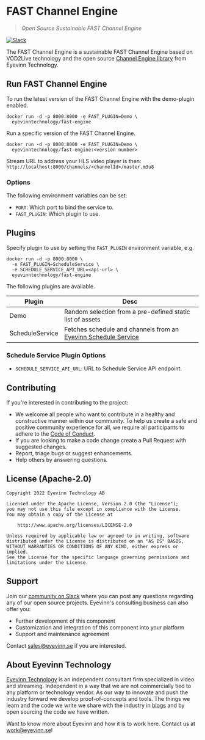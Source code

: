 # FAST Channel Engine
> *Open Source Sustainable FAST Channel Engine* 

[![Slack](http://slack.streamingtech.se/badge.svg)](http://slack.streamingtech.se)

The FAST Channel Engine is a sustainable FAST Channel Engine based on VOD2Live technology and the open source [Channel Engine library](https://github.com/Eyevinn/channel-engine) from Eyevinn Technology.

## Run FAST Channel Engine

To run the latest version of the FAST Channel Engine with the demo-plugin enabled.

```
docker run -d -p 8000:8000 -e FAST_PLUGIN=Demo \
  eyevinntechnology/fast-engine
```

Run a specific version of the FAST Channel Engine.

```
docker run -d -p 8000:8000 -e FAST_PLUGIN=Demo \
  eyevinntechnology/fast-engine:<version number>
```

Stream URL to address your HLS video player is then: `http://localhost:8000/channels/<channelId>/master.m3u8`

### Options

The following environment variables can be set:

- `PORT`: Which port to bind the service to.
- `FAST_PLUGIN`: Which plugin to use.

## Plugins

Specify plugin to use by setting the `FAST_PLUGIN` environment variable, e.g.

```
docker run -d -p 8000:8000 \
  -e FAST_PLUGIN=ScheduleService \
  -e SCHEDULE_SERVICE_API_URL=<api-url> \
  eyevinntechnology/fast-engine
```

The following plugins are available.

| Plugin | Desc |
| ------ | ---- |
| Demo   | Random selection from a pre-defined static list of assets |
| ScheduleService | Fetches schedule and channels from an [Eyevinn Schedule Service](https://github.com/Eyevinn/schedule-service) |

### Schedule Service Plugin Options

- `SCHEDULE_SERVICE_API_URL`: URL to Schedule Service API endpoint.

## Contributing

If you're interested in contributing to the project:

- We welcome all people who want to contribute in a healthy and constructive manner within our community. To help us create a safe and positive community experience for all, we require all participants to adhere to the [Code of Conduct](CODE_OF_CONDUCT.md).
- If you are looking to make a code change create a Pull Request with suggested changes.
- Report, triage bugs or suggest enhancements.
- Help others by answering questions.

## License (Apache-2.0)

```
Copyright 2022 Eyevinn Technology AB

Licensed under the Apache License, Version 2.0 (the "License");
you may not use this file except in compliance with the License.
You may obtain a copy of the License at

    http://www.apache.org/licenses/LICENSE-2.0

Unless required by applicable law or agreed to in writing, software
distributed under the License is distributed on an "AS IS" BASIS,
WITHOUT WARRANTIES OR CONDITIONS OF ANY KIND, either express or implied.
See the License for the specific language governing permissions and
limitations under the License.
```

## Support

Join our [community on Slack](http://slack.streamingtech.se) where you can post any questions regarding any of our open source projects. Eyevinn's consulting business can also offer you:

- Further development of this component
- Customization and integration of this component into your platform
- Support and maintenance agreement

Contact [sales@eyevinn.se](mailto:sales@eyevinn.se) if you are interested.

## About Eyevinn Technology

[Eyevinn Technology](https://www.eyevinntechnology.se) is an independent consultant firm specialized in video and streaming. Independent in a way that we are not commercially tied to any platform or technology vendor. As our way to innovate and push the industry forward we develop proof-of-concepts and tools. The things we learn and the code we write we share with the industry in [blogs](https://dev.to/video) and by open sourcing the code we have written.

Want to know more about Eyevinn and how it is to work here. Contact us at work@eyevinn.se!
